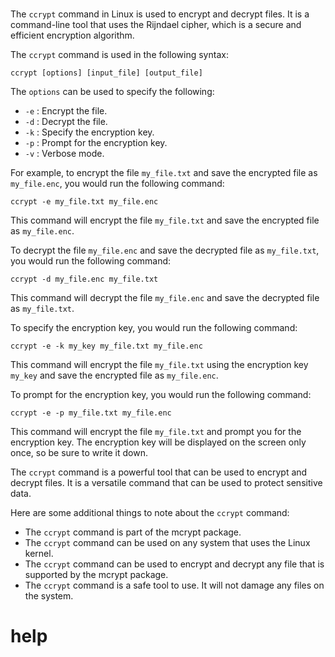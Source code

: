 # 

The `ccrypt` command in Linux is used to encrypt and decrypt files. It is a command-line tool that uses the Rijndael cipher, which is a secure and efficient encryption algorithm.

The `ccrypt` command is used in the following syntax:

```
ccrypt [options] [input_file] [output_file]
```

The `options` can be used to specify the following:

* `-e` : Encrypt the file.
* `-d` : Decrypt the file.
* `-k` : Specify the encryption key.
* `-p` : Prompt for the encryption key.
* `-v` : Verbose mode.

For example, to encrypt the file `my_file.txt` and save the encrypted file as `my_file.enc`, you would run the following command:

```
ccrypt -e my_file.txt my_file.enc
```

This command will encrypt the file `my_file.txt` and save the encrypted file as `my_file.enc`.

To decrypt the file `my_file.enc` and save the decrypted file as `my_file.txt`, you would run the following command:

```
ccrypt -d my_file.enc my_file.txt
```

This command will decrypt the file `my_file.enc` and save the decrypted file as `my_file.txt`.

To specify the encryption key, you would run the following command:

```
ccrypt -e -k my_key my_file.txt my_file.enc
```

This command will encrypt the file `my_file.txt` using the encryption key `my_key` and save the encrypted file as `my_file.enc`.

To prompt for the encryption key, you would run the following command:

```
ccrypt -e -p my_file.txt my_file.enc
```

This command will encrypt the file `my_file.txt` and prompt you for the encryption key. The encryption key will be displayed on the screen only once, so be sure to write it down.

The `ccrypt` command is a powerful tool that can be used to encrypt and decrypt files. It is a versatile command that can be used to protect sensitive data.

Here are some additional things to note about the `ccrypt` command:

* The `ccrypt` command is part of the mcrypt package.
* The `ccrypt` command can be used on any system that uses the Linux kernel.
* The `ccrypt` command can be used to encrypt and decrypt any file that is supported by the mcrypt package.
* The `ccrypt` command is a safe tool to use. It will not damage any files on the system.




# help 

```

```

